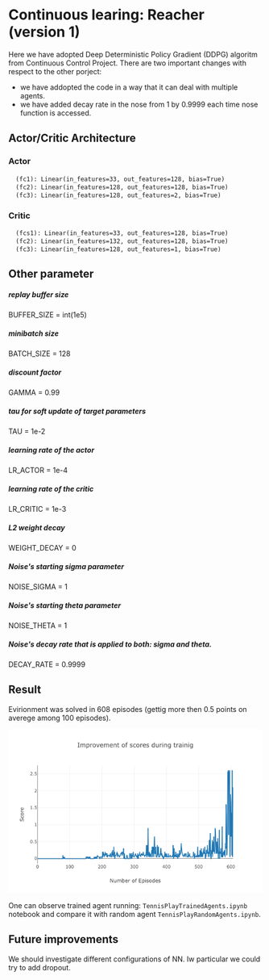 # Continuous learing: Reacher (version 1)

Here we have adopted Deep Deterministic Policy Gradient (DDPG) algoritm from Continuous Control Project. There are two important changes with respect to the other porject:

* we have addopted the code in a way that it can deal with multiple agents.
* we have added decay rate in the nose from 1 by 0.9999 each time nose function is accessed.

## Actor/Critic Architecture

### Actor

```
  (fc1): Linear(in_features=33, out_features=128, bias=True)
  (fc2): Linear(in_features=128, out_features=128, bias=True)
  (fc3): Linear(in_features=128, out_features=2, bias=True)
```

### Critic

```
  (fcs1): Linear(in_features=33, out_features=128, bias=True)
  (fc2): Linear(in_features=132, out_features=128, bias=True)
  (fc3): Linear(in_features=128, out_features=1, bias=True)
```

## Other parameter

##### replay buffer size
BUFFER_SIZE = int(1e5)  
##### minibatch size
BATCH_SIZE = 128   
##### discount factor
GAMMA = 0.99  
##### tau for soft update of target parameters
TAU = 1e-2     
##### learning rate of the actor 
LR_ACTOR = 1e-4   
##### learning rate of the critic
LR_CRITIC = 1e-3 
##### L2 weight decay
WEIGHT_DECAY = 0  
##### Noise's starting sigma parameter
NOISE_SIGMA = 1     
##### Noise's starting theta parameter
NOISE_THETA = 1 
##### Noise's decay rate that is applied to both: sigma and theta.
DECAY_RATE = 0.9999     

## Result

Evirionment was solved in 608 episodes (gettig more then 0.5 points on averege among 100 episodes).


![Alt text](https://github.com/sbartek/unity_tennis_with_reinforcement_learning/blob/master/score1.png?raw=true "Optional Title")

One can observe trained agent running: `TennisPlayTrainedAgents.ipynb` notebook and compare it with random agent `TennisPlayRandomAgents.ipynb`.

## Future improvements

We should investigate different configurations of NN. Iw particular we could try to add dropout.